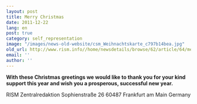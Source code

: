 ```yaml
---
layout: post
title: Merry Christmas
date: 2011-12-22
lang: en
post: true
category: self_representation
image: "/images/news-old-website/csm_Weihnachtskarte_c797b14bea.jpg"
old_url: http://www.rism.info//home/newsdetails/browse/62/article/64/merry-christmas.html
email: ''
author: ''
---
```



**With these Christmas greetings we would like to thank you for your kind support this year and wish you a prosperous, successful new year.**

RISM Zentralredaktion
Sophienstraße 26
60487 Frankfurt am Main
Germany